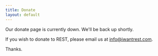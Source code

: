 ```yaml
---
title: Donate
layout: default
---
```


Our donate page is currently down. We'll be back up shortly.

If you wish to donate to REST, please email us at [info@iwantrest.com](mailto:info@iwantrest.com).

Thanks.

